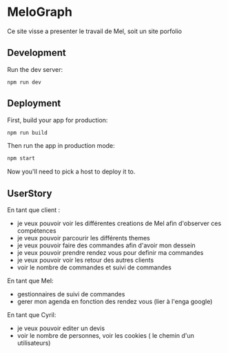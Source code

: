 # MeloGraph

Ce site visse a presenter le travail de Mel, soit un site porfolio

## Development

Run the dev server:

```shellscript
npm run dev
```

## Deployment

First, build your app for production:

```sh
npm run build
```

Then run the app in production mode:

```sh
npm start
```

Now you'll need to pick a host to deploy it to.

## UserStory

En tant que client :

- je veux pouvoir voir les différentes creations de Mel afin d'observer ces compétences
- je veux pouvoir parcourir les différents themes
- je veux pouvoir faire des commandes afin d'avoir mon dessein
- je veux pouvoir prendre rendez vous pour definir ma commandes
- je veux pouvoir voir les retour des autres clients
- voir le nombre de commandes et suivi de commandes

En tant que Mel:

- gestionnaires de suivi de commandes
- gerer mon agenda en fonction des rendez vous (lier à l'enga google)

En tant que Cyril:

- je veux pouvoir editer un devis
- voir le nombre de personnes, voir les cookies ( le chemin d'un utilisateurs)

